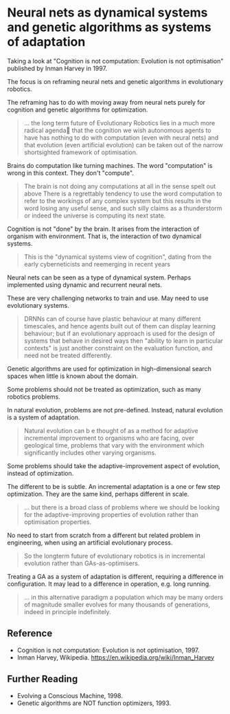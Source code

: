 # Neural nets as dynamical systems and genetic algorithms as systems of adaptation

Taking a look at "Cognition is not computation: Evolution is not optimisation" published by Inman Harvey in 1997.

The focus is on reframing neural nets and genetic algorithms in evolutionary robotics.

The reframing has to do with moving away from neural nets purely for cognition and genetic algorithms for optimization.

> ... the long term future of Evolutionary Robotics lies in a much more radical agenda􏰍 that the cognition we wish autonomous agents to have has nothing to do with computation (even with neural nets) and that evolution (even artificial evolution) can be taken out of the narrow shortsighted framework of optimisation.

Brains do computation like turning machines. The word "computation" is wrong in this context. They don't "compute".

> The brain is not doing any computations at all in the sense spelt out above There is a regrettably tendency to use the word computation to refer to the workings of any complex system but this results in the word losing any useful sense, and such silly claims as a thunderstorm or indeed the universe is computing its next state.

Cognition is not "done" by the brain. It arises from the interaction of organism with environment. That is, the interaction of two dynamical systems.

> This is the "dynamical systems view of cognition", dating from the early cyberneticists and reemerging in recent years

Neural nets can be seen as a type of dynamical system. Perhaps implemented using dynamic and recurrent neural nets.

These are very challenging networks to train and use. May need to use evolutionary systems.

> DRNNs can of course have plastic behaviour at many different timescales, and hence agents built out of them can display learning behaviour; but if an evolutionary approach is used for the design of systems that behave in desired ways then "ability to learn in particular contexts" is just another constraint on the evaluation function, and need not be treated differently.

Genetic algorithms are used for optimization in high-dimensional search spaces when little is known about the domain.

Some problems should not be treated as optimization, such as many robotics problems.

In natural evolution, problems are not pre-defined. Instead, natural evolution is a system of adaptation.

> Natural evolution can b e thought of as a method for adaptive incremental improvement to organisms who are facing, over geological time, problems that vary with the environment which significantly includes other varying organisms.

Some problems should take the adaptive-improvement aspect of evolution, instead of optimization.

The different to be is subtle. An incremental adaptation is a one or few step optimization. They are the same kind, perhaps different in scale.

> ... but there is a broad class of problems where we should be looking for the adaptive-improving properties of evolution rather than optimisation properties.

No need to start from scratch from a different but related problem in engineering, when using an artificial evolutionary process.

> So the longterm future of evolutionary robotics is in incremental evolution rather than GAs-as-optimisers.

Treating a GA as a system of adaptation is different, requiring a difference in configuration. It may lead to a difference in operation, e.g. long running.

> ... in this alternative paradigm a population which may be many orders of magnitude smaller evolves for many thousands of generations, indeed in principle indefinitely.


## Reference

* Cognition is not computation: Evolution is not optimisation, 1997.
* Inman Harvey, Wikipedia.
 <https://en.wikipedia.org/wiki/Inman_Harvey>

## Further Reading

* Evolving a Conscious Machine, 1998.
* Genetic algorithms are NOT function optimizers, 1993.